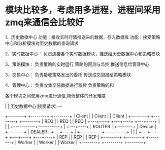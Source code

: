 
# 模块比较多，考虑用多进程，进程间采用zmq来通信会比较好


1、历史数据中心
	功能：接收实时行情推送来的数据，存入数据库
	功能：接受策略中心和分析模块对历史数据的查询请求

2、实时数据中心：
	负责连接各个实时数据模块，推送给历史数据中心和策略模块

3、策略模块：
	负责策略的实时运行
	策略的回测与监控
	推送信息给管理中心

3、交易中心：
	负责接收策略发出的委托
	传送成交回报给策略模块

4、管理中心：
	负责收集交易数据进行监控
	负责策略的和	


各个模块之间使用zmq进行通信,降低整体的开发难度

 |
 |
历史数据中心(接受请求) --

+--------+  +--------+  +--------+
| Client |  | Client |  | Client |
+--------+  +--------+  +--------+
|  REQ   |  |  REQ   |  |  REQ   |
+---+----+  +---+----+  +---+----+
    |           |           |
    +-----------+-----------+
                |
            +---+----+
            | ROUTER |
            +--------+
            | Device |
            +--------+
            | DEALER |
            +---+----+
                |
    +-----------+-----------+
    |           |           |
+---+----+  +---+----+  +---+----+
|  REP   |  |  REP   |  |  REP   |
+--------+  +--------+  +--------+
| Worker |  | Worker |  | Worker |
+--------+  +--------+  +--------+
